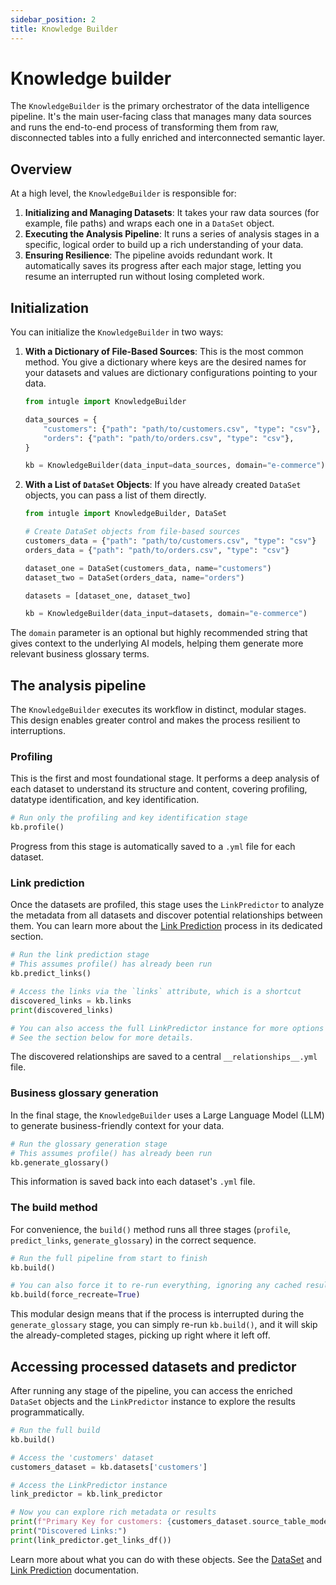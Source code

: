```yaml
---
sidebar_position: 2
title: Knowledge Builder
---
```


# Knowledge builder

The `KnowledgeBuilder` is the primary orchestrator of the data intelligence pipeline. It's the main user-facing class that manages many data sources and runs the end-to-end process of transforming them from raw, disconnected tables into a fully enriched and interconnected semantic layer.

## Overview

At a high level, the `KnowledgeBuilder` is responsible for:

1.  **Initializing and Managing Datasets**: It takes your raw data sources (for example, file paths) and wraps each one in a `DataSet` object.
2.  **Executing the Analysis Pipeline**: It runs a series of analysis stages in a specific, logical order to build up a rich understanding of your data.
3.  **Ensuring Resilience**: The pipeline avoids redundant work. It automatically saves its progress after each major stage, letting you resume an interrupted run without losing completed work.

## Initialization

You can initialize the `KnowledgeBuilder` in two ways:

1.  **With a Dictionary of File-Based Sources**: This is the most common method. You give a dictionary where keys are the desired names for your datasets and values are dictionary configurations pointing to your data.

    ```python
    from intugle import KnowledgeBuilder

    data_sources = {
        "customers": {"path": "path/to/customers.csv", "type": "csv"},
        "orders": {"path": "path/to/orders.csv", "type": "csv"},
    }

    kb = KnowledgeBuilder(data_input=data_sources, domain="e-commerce")
    ```

2.  **With a List of `DataSet` Objects**: If you have already created `DataSet` objects, you can pass a list of them directly.

    ```python
    from intugle import KnowledgeBuilder, DataSet

    # Create DataSet objects from file-based sources
    customers_data = {"path": "path/to/customers.csv", "type": "csv"}
    orders_data = {"path": "path/to/orders.csv", "type": "csv"}
    
    dataset_one = DataSet(customers_data, name="customers")
    dataset_two = DataSet(orders_data, name="orders")

    datasets = [dataset_one, dataset_two]

    kb = KnowledgeBuilder(data_input=datasets, domain="e-commerce")
    ```

The `domain` parameter is an optional but highly recommended string that gives context to the underlying AI models, helping them generate more relevant business glossary terms.

## The analysis pipeline

The `KnowledgeBuilder` executes its workflow in distinct, modular stages. This design enables greater control and makes the process resilient to interruptions.

### Profiling

This is the first and most foundational stage. It performs a deep analysis of each dataset to understand its structure and content, covering profiling, datatype identification, and key identification.

```python
# Run only the profiling and key identification stage
kb.profile()
```

Progress from this stage is automatically saved to a `.yml` file for each dataset.

### Link prediction

Once the datasets are profiled, this stage uses the `LinkPredictor` to analyze the metadata from all datasets and discover potential relationships between them. You can learn more about the [Link Prediction](./link-prediction.md) process in its dedicated section.

```python
# Run the link prediction stage
# This assumes profile() has already been run
kb.predict_links()

# Access the links via the `links` attribute, which is a shortcut
discovered_links = kb.links
print(discovered_links)

# You can also access the full LinkPredictor instance for more options
# See the section below for more details.
```

The discovered relationships are saved to a central `__relationships__.yml` file.

### Business glossary generation

In the final stage, the `KnowledgeBuilder` uses a Large Language Model (LLM) to generate business-friendly context for your data.

```python
# Run the glossary generation stage
# This assumes profile() has already been run
kb.generate_glossary()
```

This information is saved back into each dataset's `.yml` file.

### The build method

For convenience, the `build()` method runs all three stages (`profile`, `predict_links`, `generate_glossary`) in the correct sequence.

```python
# Run the full pipeline from start to finish
kb.build()

# You can also force it to re-run everything, ignoring any cached results
kb.build(force_recreate=True)
```

This modular design means that if the process is interrupted during the `generate_glossary` stage, you can simply re-run `kb.build()`, and it will skip the already-completed stages, picking up right where it left off.

## Accessing processed datasets and predictor

After running any stage of the pipeline, you can access the enriched `DataSet` objects and the `LinkPredictor` instance to explore the results programmatically.

```python
# Run the full build
kb.build()

# Access the 'customers' dataset
customers_dataset = kb.datasets['customers']

# Access the LinkPredictor instance
link_predictor = kb.link_predictor

# Now you can explore rich metadata or results
print(f"Primary Key for customers: {customers_dataset.source_table_model.description}")
print("Discovered Links:")
print(link_predictor.get_links_df())

```
Learn more about what you can do with these objects. See the [DataSet](./dataset.md) and [Link Prediction](./link-prediction.md) documentation.

